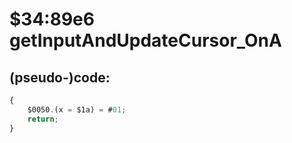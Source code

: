 ﻿
# $34:89e6 getInputAndUpdateCursor_OnA

<summary></summary>

## (pseudo-)code:
```js
{
	$0050.(x = $1a) = #01;
	return;
}
```



